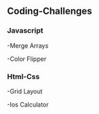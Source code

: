 ## Coding-Challenges
<h3>Javascript</h3>

-Merge Arrays

-Color Flipper

<h3>Html-Css</h3>
-Grid Layout

-Ios Calculator 
